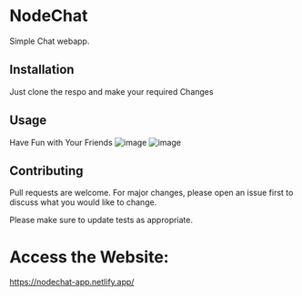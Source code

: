 # NodeChat

Simple Chat webapp.

## Installation

Just clone the respo and make your required Changes

## Usage

Have Fun with Your Friends
![image](https://github.com/Rohit-Bhetal/NodeChat/assets/96344296/bdaa7ff4-31c3-4531-b3f2-d38b630876f2)
![image](https://github.com/Rohit-Bhetal/NodeChat/assets/96344296/ef6d87ac-e1b6-4785-95ec-eda717e9274c)


## Contributing

Pull requests are welcome. For major changes, please open an issue first
to discuss what you would like to change.

Please make sure to update tests as appropriate.

# Access the Website:
  https://nodechat-app.netlify.app/
